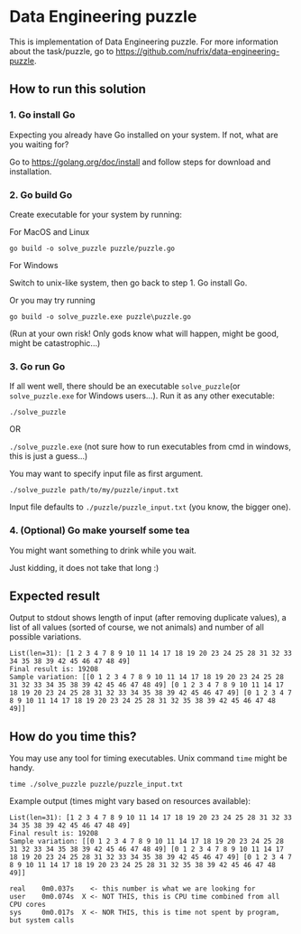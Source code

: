 # Data Engineering puzzle

This is implementation of Data Engineering puzzle. For more information about the task/puzzle, go to https://github.com/nufrix/data-engineering-puzzle.

## How to run this solution
### 1. Go install Go
Expecting you already have Go installed on your system. If not, what are you waiting for?

Go to https://golang.org/doc/install and follow steps for download and installation.

### 2. Go build Go
Create executable for your system by running:

For MacOS and Linux
```
go build -o solve_puzzle puzzle/puzzle.go
```
For Windows

Switch to unix-like system, then go back to step 1. Go install Go.

Or you may try running
```
go build -o solve_puzzle.exe puzzle\puzzle.go
```
(Run at your own risk! Only gods know what will happen, might be good, might be catastrophic...)

### 3. Go run Go
If all went well, there should be an executable `solve_puzzle`(or `solve_puzzle.exe` for Windows users...). Run it as any other executable:

`./solve_puzzle`

OR

`./solve_puzzle.exe` (not sure how to run executables from cmd in windows, this is just a guess...)

You may want to specify input file as first argument.

`./solve_puzzle path/to/my/puzzle/input.txt`

Input file defaults to `./puzzle/puzzle_input.txt` (you know, the bigger one).

### 4. (Optional) Go make yourself some tea
You might want something to drink while you wait.

Just kidding, it does not take that long :)


## Expected result
Output to stdout shows length of input (after removing duplicate values), a list of all values (sorted of course, we not animals) and number of all possible variations.
```
List(len=31): [1 2 3 4 7 8 9 10 11 14 17 18 19 20 23 24 25 28 31 32 33 34 35 38 39 42 45 46 47 48 49]
Final result is: 19208
Sample variation: [[0 1 2 3 4 7 8 9 10 11 14 17 18 19 20 23 24 25 28 31 32 33 34 35 38 39 42 45 46 47 48 49] [0 1 2 3 4 7 8 9 10 11 14 17 18 19 20 23 24 25 28 31 32 33 34 35 38 39 42 45 46 47 49] [0 1 2 3 4 7 8 9 10 11 14 17 18 19 20 23 24 25 28 31 32 35 38 39 42 45 46 47 48 49]]
```

## How do you time this?
You may use any tool for timing executables. Unix command `time` might be handy.

`time ./solve_puzzle puzzle/puzzle_input.txt`

Example output (times might vary based on resources available):

```
List(len=31): [1 2 3 4 7 8 9 10 11 14 17 18 19 20 23 24 25 28 31 32 33 34 35 38 39 42 45 46 47 48 49]
Final result is: 19208
Sample variation: [[0 1 2 3 4 7 8 9 10 11 14 17 18 19 20 23 24 25 28 31 32 33 34 35 38 39 42 45 46 47 48 49] [0 1 2 3 4 7 8 9 10 11 14 17 18 19 20 23 24 25 28 31 32 33 34 35 38 39 42 45 46 47 49] [0 1 2 3 4 7 8 9 10 11 14 17 18 19 20 23 24 25 28 31 32 35 38 39 42 45 46 47 48 49]]

real	0m0.037s    <- this number is what we are looking for
user	0m0.074s  X <- NOT THIS, this is CPU time combined from all CPU cores
sys     0m0.017s  X <- NOR THIS, this is time not spent by program, but system calls

```
